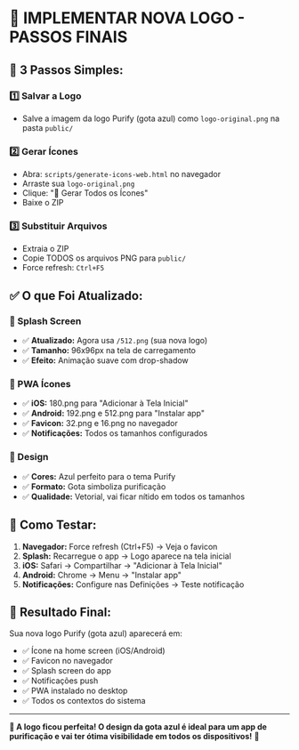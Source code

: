 # 🎯 IMPLEMENTAR NOVA LOGO - PASSOS FINAIS

## 🚀 **3 Passos Simples:**

### **1️⃣ Salvar a Logo**
- Salve a imagem da logo Purify (gota azul) como `logo-original.png` na pasta `public/`

### **2️⃣ Gerar Ícones** 
- Abra: `scripts/generate-icons-web.html` no navegador
- Arraste sua `logo-original.png`
- Clique: "🚀 Gerar Todos os Ícones"
- Baixe o ZIP

### **3️⃣ Substituir Arquivos**
- Extraia o ZIP
- Copie TODOS os arquivos PNG para `public/`
- Force refresh: `Ctrl+F5`

## ✅ **O que Foi Atualizado:**

### **🔄 Splash Screen**
- ✅ **Atualizado:** Agora usa `/512.png` (sua nova logo)
- ✅ **Tamanho:** 96x96px na tela de carregamento
- ✅ **Efeito:** Animação suave com drop-shadow

### **📱 PWA Ícones**
- ✅ **iOS:** 180.png para "Adicionar à Tela Inicial"
- ✅ **Android:** 192.png e 512.png para "Instalar app"
- ✅ **Favicon:** 32.png e 16.png no navegador
- ✅ **Notificações:** Todos os tamanhos configurados

### **🎨 Design**
- ✅ **Cores:** Azul perfeito para o tema Purify
- ✅ **Formato:** Gota simboliza purificação
- ✅ **Qualidade:** Vetorial, vai ficar nítido em todos os tamanhos

## 🧪 **Como Testar:**

1. **Navegador:** Force refresh (Ctrl+F5) → Veja o favicon
2. **Splash:** Recarregue o app → Logo aparece na tela inicial
3. **iOS:** Safari → Compartilhar → "Adicionar à Tela Inicial"
4. **Android:** Chrome → Menu → "Instalar app"
5. **Notificações:** Configure nas Definições → Teste notificação

## 🎉 **Resultado Final:**

Sua nova logo Purify (gota azul) aparecerá em:
- ✅ Ícone na home screen (iOS/Android)
- ✅ Favicon no navegador
- ✅ Splash screen do app
- ✅ Notificações push
- ✅ PWA instalado no desktop
- ✅ Todos os contextos do sistema

---

**🎨 A logo ficou perfeita! O design da gota azul é ideal para um app de purificação e vai ter ótima visibilidade em todos os dispositivos!** 💙
